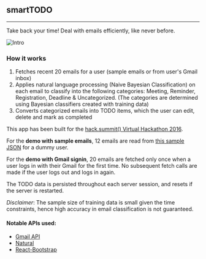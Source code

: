 ## smartTODO
_____
Take back your time! Deal with emails efficiently, like never before.

![Intro](https://raw.githubusercontent.com/tech-dojo/smartToDo/master/app/images/intro.png "Intro")

### How it works

1. Fetches recent 20 emails for a user (sample emails or from user's Gmail inbox)
2. Applies natural language processing (Naive Bayesian Classification) on each email to classify into the following categories: Meeting, Reminder, Registration, Deadline & Uncategorized. (The categories are determined using Bayesian classifiers created with training data)
3. Converts categorized emails into TODO items, which the user can edit, delete and mark as completed

This app has been built for the [hack.summit() Virtual Hackathon 2016](https://www.koding.com/Hackathon).

For the **demo with sample emails**, 12 emails are read from [this sample JSON](https://raw.githubusercontent.com/tech-dojo/smartToDo/master/server/sampleEmails.js) for a dummy user.

For the **demo with Gmail signin**, 20 emails are fetched only once when a user logs in with their Gmail for the first time. No subsequent fetch calls are made if the user logs out and logs in again.

The TODO data is persisted throughout each server session, and resets if the server is restarted.


*Disclaimer*: The sample size of training data is small given the time constraints, hence high accuracy in email classification is not guaranteed.


#### Notable APIs used:

* [Gmail API](https://developers.google.com/gmail/api/)
* [Natural](https://github.com/NaturalNode/natural)
* [React-Bootstrap](https://react-bootstrap.github.io)
